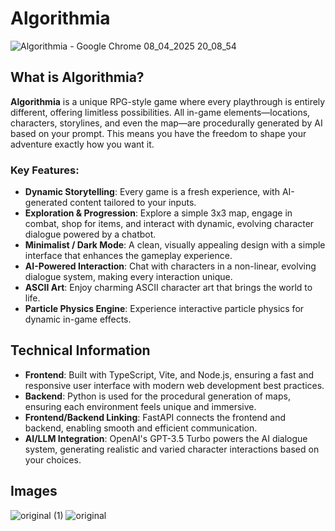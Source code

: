 # Algorithmia

![Algorithmia - Google Chrome 08_04_2025 20_08_54](https://github.com/user-attachments/assets/aa9835dd-4994-4c9a-9cd5-06da94e6fb14)

## What is Algorithmia?

**Algorithmia** is a unique RPG-style game where every playthrough is entirely different, offering limitless possibilities. All in-game elements—locations, characters, storylines, and even the map—are procedurally generated by AI based on your prompt. This means you have the freedom to shape your adventure exactly how you want it.

### Key Features:
- **Dynamic Storytelling**: Every game is a fresh experience, with AI-generated content tailored to your inputs.
- **Exploration & Progression**: Explore a simple 3x3 map, engage in combat, shop for items, and interact with dynamic, evolving character dialogue powered by a chatbot.
- **Minimalist / Dark Mode**: A clean, visually appealing design with a simple interface that enhances the gameplay experience.
- **AI-Powered Interaction**: Chat with characters in a non-linear, evolving dialogue system, making every interaction unique.
- **ASCII Art**: Enjoy charming ASCII character art that brings the world to life.
- **Particle Physics Engine**: Experience interactive particle physics for dynamic in-game effects.

## Technical Information

- **Frontend**: Built with TypeScript, Vite, and Node.js, ensuring a fast and responsive user interface with modern web development best practices.
- **Backend**: Python is used for the procedural generation of maps, ensuring each environment feels unique and immersive.
- **Frontend/Backend Linking**: FastAPI connects the frontend and backend, enabling smooth and efficient communication.
- **AI/LLM Integration**: OpenAI's GPT-3.5 Turbo powers the AI dialogue system, generating realistic and varied character interactions based on your choices.


## Images
![original (1)](https://github.com/user-attachments/assets/98fca853-dc6f-469e-86f7-8c42b27fe7c7)
![original](https://github.com/user-attachments/assets/0e1b1533-1c8f-4e19-b164-f87407a602d8)

